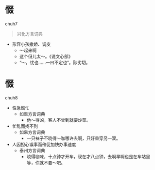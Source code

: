 

# 惙
chuh7
> 兴化方言词典
- 形容小孩撒娇、调皮
  - ～起来啊
  - 这个伢儿太～。《说文心部》
  - “～，忧也……一曰不定也”。陟劣切。




# 惙
chuh8
+ 性急慌忙
  * 如皋方言词典
    - 他～得凶，客人不曾到就要炒菜。
+ 忙乱而找不到
  * 如皋方言词典
    - 一只袜子不晓得～咖哪许去啊，只好重穿另一双。
+ 人因担心误事而催促加快办事速度
  * 泰州方言词典
    - 晓得咖唻，十点钟才开车，现在才八点钟，去啊早啊也是在车站里等，你就不要～吧。
